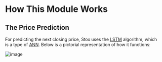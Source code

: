 # How This Module Works
## The Price Prediction
For predicting the next closing price, Stox uses the [LSTM](https://en.wikipedia.org/wiki/Long_short-term_memory) algorithm, which is a type of [ANN](https://en.wikipedia.org/wiki/Artificial_neural_network). Below is a pictorial representation of how it functions:

![image](https://user-images.githubusercontent.com/82938580/119636863-b0df5280-be32-11eb-8cc7-58c669ce7c73.png)
